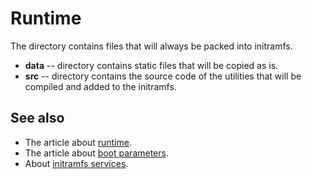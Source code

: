 # Runtime

The directory contains files that will always be packed into initramfs.

- **data** -- directory contains static files that will be copied as is.
- **src** -- directory contains the source code of the utilities that will be
  compiled and added to the initramfs.

## See also

- The article about [runtime](../Documentation/BootInitramfs.md).
- The article about [boot parameters](../Documentation/BootParameters.md).
- About [initramfs services](../Documentation/InitramfsServices.md).
